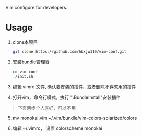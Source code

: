 Vim configure for developers.

Usage
=====

1. clone本项目

	```bash
	git clone https://github.com/hbxjw119/vim-conf.git
	```

2. 安装bundle管理器

	```bash
	cd vim-conf
	./init.sh
	```
3. 编辑 vimrc 文件, 确认要安装的插件，或者删除不喜欢用的插件

4. 打开vim，命令行模式，执行 ":BundleInstall"安装插件

> 下面两步个人喜好，可以不用
5. mv monokai.vim ~/.vim/bundle/vim-colors-solarized/colors 

6. 编辑 ~/.vimrc， 设置 colorscheme monokai 

